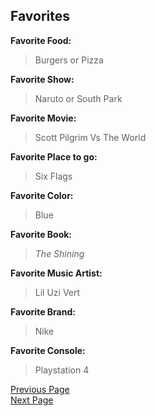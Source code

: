 ## Favorites

**Favorite Food:** 
>Burgers or Pizza 
>   
**Favorite Show:**  
>Naruto or South Park
>
**Favorite Movie:**  
>Scott Pilgrim Vs The World
>
**Favorite Place to go:**
>Six Flags
>
**Favorite Color:**
>Blue
>
**Favorite Book:**
>_The Shining_
>
**Favorite Music Artist:**
>Lil Uzi Vert
>
**Favorite Brand:**
>Nike
>
**Favorite Console:**
>Playstation 4
>




[Previous Page](Page2.md)  
[Next Page](Page4.md)  

